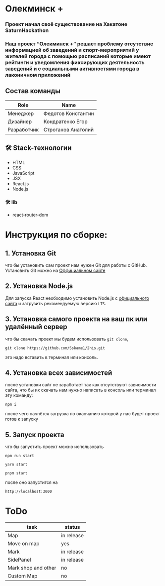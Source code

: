 # Олекминск +

### Проект начал своё существование на Хакатоне SaturnHackathon

### Наш проект “Олекминск +” решает проблему отсутствие информацией об заведений и спорт-мероприятий у жителей города с помощью расписаний которые имеют рейтинги и уведомления фиксирующих деятельность заведений и с социальными активностями города в лаконичном приложений

## Состав команды
|Role        |Name                          |
|------------|------------------------------|
|Менеджер    |Федотов Константин            |
|Дизайнер    |Кондратенко Егор              |
|Разработчик | Строганов Анатолий|

## 🛠 Stack-технологии

- HTML
- CSS
- JavaScript
- JSX
- React.js
- Node.js

### 🛠 lib

- react-router-dom


# Инструкция по сборке:

## 1. Установка Git 

что бы установить сам проект нам нужен Git для работы с GitHub.
Установить Git можно на [Оффициальном сайте](https://git-scm.com/)

## 2. Установка Node.js

Для запуска React необходимо установить Node.js с [официального сайта](https://nodejs.org/en) и загрузить рекомендуемую версию ```LTS```.

## 3. Установка самого проекта на ваш пк или удалённый сервер

что бы скачать проект мы будем использовать ```git clone```,
```
git clone https://github.com/Sskame1/2his.git
```
это надо вставить в терминал или консоль.

## 4. Установка всех зависимостей

после установки сайт не заработает так как отсутствуют зависимости сайта, что бы их скачать нам нужно написать в консоль или терминал эту команду:

```
npm i
```

после чего начнётся загрузка по оканчанию которой у нас будет проект готов к запуску

## 5. Запуск проекта

что бы запустить проект можно использовать 

```
npm run start
```
```
yarn start
```

```
pnpm start
```

после оно запустится на 

```
http://localhost:3000
```


# ToDo

| task | status |
|------|--------|
| Map | in release|
| Move on map | yes |
| Mark | in release |
| SidePanel | in release |
| Mark shop and other | no |
| Custom Map | no |
